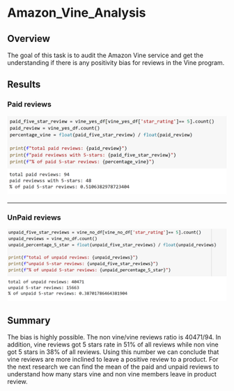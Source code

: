 # Amazon_Vine_Analysis

## Overview

The goal of this task is to audit the Amazon Vine service and get the understanding if there is any positivity bias for reviews in the Vine program. 

## Results

### Paid reviews
![](paid.PNG)

_________________________________________________________________________________________________________________________________________________________________________

### UnPaid reviews
![](unpaid.PNG)


## Summary

The bias is highly possible. The non vine/vine reviews ratio is 40471/94. In addition, vine reviews got 5 stars rate in 51% of all reviews while non vine got 5 stars in 38% of all reviews. Using this number we can conclude that vine reviews are more inclined to leave a positive review to a product. For the next research we can find the mean of the paid and unpaid reviews to understand how many stars vine and non vine members leave in product review.
